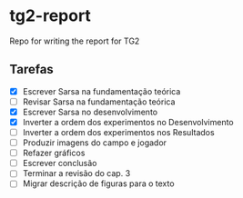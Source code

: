 # tg2-report
Repo for writing the report for TG2 

## Tarefas
- [x] Escrever Sarsa na fundamentação teórica
- [ ] Revisar Sarsa na fundamentação teórica
- [x] Escrever Sarsa no desenvolvimento
- [x] Inverter a ordem dos experimentos no Desenvolvimento
- [ ] Inverter a ordem dos experimentos nos Resultados
- [ ] Produzir imagens do campo e jogador
- [ ] Refazer gráficos
- [ ] Escrever conclusão
- [ ] Terminar a revisão do cap. 3
- [ ] Migrar descrição de figuras para o texto
